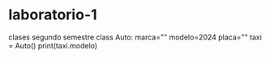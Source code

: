 # laboratorio-1
clases segundo semestre
class Auto:
    marca=""
    modelo=2024
    placa=""
taxi = Auto()
print(taxi.modelo)
